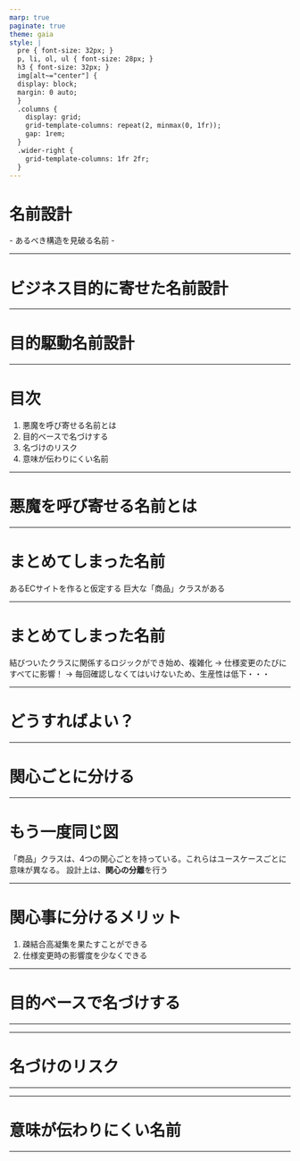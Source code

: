 ```yaml
---
marp: true
paginate: true
theme: gaia
style: |
  pre { font-size: 32px; }
  p, li, ol, ul { font-size: 28px; }
  h3 { font-size: 32px; }
  img[alt~="center"] {
  display: block;
  margin: 0 auto;
  }
  .columns {
    display: grid;
    grid-template-columns: repeat(2, minmax(0, 1fr));
    gap: 1rem;
  }
  .wider-right {
    grid-template-columns: 1fr 2fr;
  }
---
```


<!--
class: lead invert
-->

# 名前設計
\- あるべき構造を見破る名前 \-

---

<!--
class: lead invert
-->

# ビジネス目的に寄せた名前設計

---

<!--
class: lead invert
-->

# 目的駆動名前設計

---

<!--
class: top
-->

# 目次

1. 悪魔を呼び寄せる名前とは
2. 目的ベースで名づけする
3. 名づけのリスク
4. 意味が伝わりにくい名前
---

<!--
class: lead invert
-->

# 悪魔を呼び寄せる名前とは

---

<!--
class: top
-->

# まとめてしまった名前
あるECサイトを作ると仮定する
巨大な「商品」クラスがある

---

<!--
class: top
-->

# まとめてしまった名前
結びついたクラスに関係するロジックができ始め、複雑化
-> 仕様変更のたびにすべてに影響！
-> 毎回確認しなくてはいけないため、生産性は低下・・・

---

<!--
class: lead
-->

# どうすればよい？

---

<!--
class: lead
-->

# 関心ごとに分ける

---

<!--
class: top
-->

# もう一度同じ図
「商品」クラスは、4つの関心ごとを持っている。これらはユースケースごとに意味が異なる。
設計上は、**関心の分離**を行う

---

<!--
class: top
-->

# 関心事に分けるメリット
1. 疎結合高凝集を果たすことができる
2. 仕様変更時の影響度を少なくできる


---

<!--
class: lead invert
-->

# 目的ベースで名づけする 

---

<!--
class: top
-->

---

<!--
class: lead invert
-->

# 名づけのリスク

---

<!--
class: top
-->

---

<!--
class: lead invert
-->

# 意味が伝わりにくい名前

---

<!--
class: top
-->